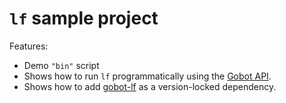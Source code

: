 # `lf` sample project

Features:

- Demo `"bin"` script
- Shows how to run `lf` programmatically using the [Gobot API](https://github.com/benallfree/gobot/tree/v1.0.0-alpha.33/docs/readme.md).
- Shows how to add [gobot-lf](https://www.npmjs.com/package/gobot-lf) as a version-locked dependency.
